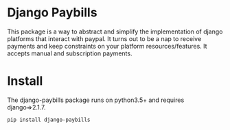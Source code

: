 # Django Paybills 

This package is a way to abstract and simplify the implementation of django platforms that interact with paypal. It turns out to be a
nap to receive payments and keep constraints on your platform resources/features. It accepts manual and subscription payments.

# Install

The django-paybills package runs on python3.5+ and requires django=>2.1.7.

~~~
pip install django-paybills
~~~


